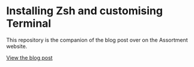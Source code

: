 # Installing Zsh and customising Terminal

This repository is the companion of the blog post over on the Assortment website.

[View the blog post](https://assortment.io/posts/installing-zsh-customising-terminal)
